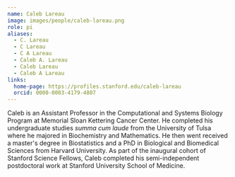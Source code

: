 ```yaml
---
name: Caleb Lareau
image: images/people/caleb-lareau.png
role: pi
aliases:
  - C. Lareau
  - C Lareau
  - C A Lareau
  - Caleb A. Lareau
  - Caleb Lareau
  - Caleb A Lareau
links:
  home-page: https://profiles.stanford.edu/caleb-lareau
  orcid: 0000-0003-4179-4807
---
```


Caleb is an Assistant Professor in the Computational and Systems Biology Program 
at Memorial Sloan Kettering Cancer Center. He completed his undergraduate studies
_summa cum laude_ from the University of Tulsa where he majored in Biochemistry and Mathematics. 
He then went received a master's degree in Biostatistics and a PhD in Biological and Biomedical
Sciences from Harvard University. As part of the inaugural cohort of Stanford Science Fellows, 
Caleb completed his semi-independent postdoctoral work at Stanford University School of Medicine. 

